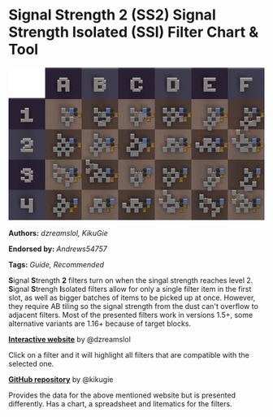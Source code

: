 # Signal Strength 2 (SS2) Signal Strength Isolated (SSI) Filter Chart & Tool
<img alt="SS2_FIlter_Chart.png" src="images/SS2_FIlter_Chart.png?raw=1" height="300px">

**Authors:** *dzreamslol, KikuGie*

**Endorsed by:** *Andrews54757*

**Tags:** *Guide, Recommended*

**S**ignal **S**trength **2** filters turn on when the singal strength reaches level 2. **S**ignal **S**trengh **I**solated filters allow for only a single filter item in the first slot, as well as bigger batches of items to be picked up at once. However, they require AB tiling so the signal strength from the dust can't overflow to adjacent filters. Most of the presented filters work in versions 1.5+, some alternative variants are 1.16+ because of target blocks.

__[Interactive website](https://scockram.github.io/ssindependantfilters/)__
by @dzreamslol

Click on a filter and it will highlight all filters that are compatible with the selected one.

__[GitHub repository](https://github.com/Kikugie/ss2-filters)__
by @kikugie

Provides the data for the above mentioned website but is presented differently. Has a chart, a spreadsheet and litematics for the filters.
